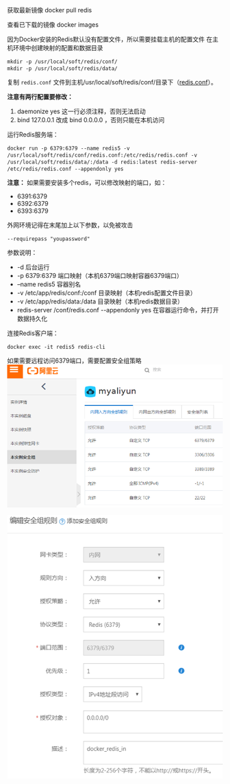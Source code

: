 获取最新镜像
docker pull redis

查看已下载的镜像
docker images

因为Docker安装的Redis默认没有配置文件，所以需要挂载主机的配置文件
在主机环境中创建映射的配置和数据目录

```
mkdir -p /usr/local/soft/redis/conf/
mkdir -p /usr/local/soft/redis/data/
```

复制 `redis.conf` 文件到主机/usr/local/soft/redis/conf/目录下（[redis.conf](https://raw.githubusercontent.com/antirez/redis/4.0/redis.conf)）。

**注意有两行配置要修改：**
1. daemonize yes 这一行必须注释，否则无法启动
2. bind 127.0.0.1 改成 bind 0.0.0.0 ，否则只能在本机访问

运行Redis服务端：

```
docker run -p 6379:6379 --name redis5 -v /usr/local/soft/redis/conf/redis.conf:/etc/redis/redis.conf -v /usr/local/soft/redis/data/:/data -d redis:latest redis-server /etc/redis/redis.conf --appendonly yes
```

**注意：**
如果需要安装多个redis，可以修改映射的端口，如：

- 6391:6379
- 6392:6379
- 6393:6379

外网环境记得在末尾加上以下参数，以免被攻击

```
--requirepass "youpassword"
```

参数说明：

- -d 后台运行
- -p 6379:6379 端口映射（本机6379端口映射容器6379端口）
- –name redis5 容器别名
- -v /etc/app/redis/conf:/conf 目录映射（本机redis配置文件目录）
- -v /etc/app/redis/data:/data 目录映射（本机redis数据目录）
- redis-server /conf/redis.conf --appendonly yes 在容器运行命令，并打开数据持久化

连接Redis客户端：

```
docker exec -it redis5 redis-cli
```

如果需要远程访问6379端口，需要配置安全组策略
![20190918_180916.png](image/8c8daf771ac14dc8b1212639269af14a.png)

![20190918_180951.png](image/2bcd3e9207fc4995970fde8158db806e.png)